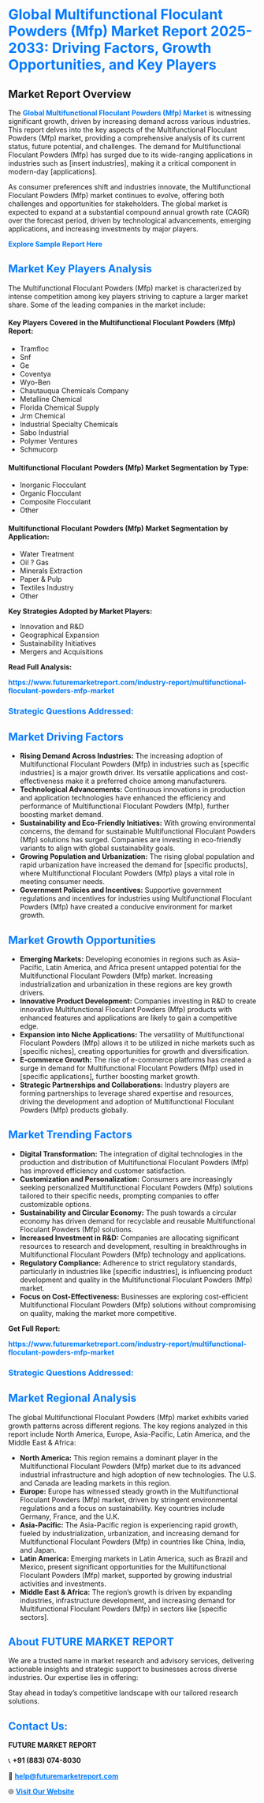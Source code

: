 <h1 style="color: #007BFF;">Global Multifunctional Floculant Powders (Mfp) Market Report 2025-2033: Driving Factors, Growth Opportunities, and Key Players</h1>

<section id="overview">
<h2>Market Report Overview</h2>
<p>The <a href="https://www.futuremarketreport.com/industry-report/multifunctional-floculant-powders-mfp-market" style="color: #007BFF; text-decoration: none;"><strong>Global Multifunctional Floculant Powders (Mfp) Market</strong></a> is witnessing significant growth, driven by increasing demand across various industries. This report delves into the key aspects of the Multifunctional Floculant Powders (Mfp) market, providing a comprehensive analysis of its current status, future potential, and challenges. The demand for Multifunctional Floculant Powders (Mfp) has surged due to its wide-ranging applications in industries such as [insert industries], making it a critical component in modern-day [applications].</p>
<p>As consumer preferences shift and industries innovate, the Multifunctional Floculant Powders (Mfp) market continues to evolve, offering both challenges and opportunities for stakeholders. The global market is expected to expand at a substantial compound annual growth rate (CAGR) over the forecast period, driven by technological advancements, emerging applications, and increasing investments by major players.</p>
</section>

<section id="overview">
<p><a href="https://www.futuremarketreport.com/request-sample/reportId=31670" style="color: #007BFF; text-decoration: none;"><strong>Explore Sample Report Here</strong></a></p>
</section>

<section id="key-players">
<h2 style="color: #007BFF;">Market Key Players Analysis</h2>
<p>The Multifunctional Floculant Powders (Mfp) market is characterized by intense competition among key players striving to capture a larger market share. Some of the leading companies in the market include:</p>
<h4>Key Players Covered in the Multifunctional Floculant Powders (Mfp) Report:</h4>
<ul><li>Tramfloc</li><li>Snf</li><li>Ge</li><li>Coventya</li><li>Wyo-Ben</li><li>Chautauqua Chemicals Company</li><li>Metalline Chemical</li><li>Florida Chemical Supply</li><li>Jrm Chemical</li><li>Industrial Specialty Chemicals</li><li>Sabo Industrial</li><li>Polymer Ventures</li><li>Schmucorp</li></ul>
<h4>Multifunctional Floculant Powders (Mfp) Market Segmentation by Type:</h4>
<ul><li>Inorganic Flocculant</li><li>Organic Flocculant</li><li>Composite Flocculant</li><li>Other</li></ul>

<h4>Multifunctional Floculant Powders (Mfp) Market Segmentation by Application:</h4>
<ul><li>Water Treatment</li><li>Oil ? Gas</li><li>Minerals Extraction</li><li>Paper &amp; Pulp</li><li>Textiles Industry</li><li>Other</li></ul>
<p><strong>Key Strategies Adopted by Market Players:</strong></p>
<ul>
<li>Innovation and R&D</li>
<li>Geographical Expansion</li>
<li>Sustainability Initiatives</li>
<li>Mergers and Acquisitions</li>
</ul>
</section>

<section>
<p><strong>Read Full Analysis: </strong></p><a href="https://www.futuremarketreport.com/industry-report/multifunctional-floculant-powders-mfp-market" style="color: #007BFF; text-decoration: none;"><strong>https://www.futuremarketreport.com/industry-report/multifunctional-floculant-powders-mfp-market</strong></a>
<h3 style="color: #007BFF;">Strategic Questions Addressed:</h3>
</section>

<section id="driving-factors">
<h2 style="color: #007BFF;">Market Driving Factors</h2>
<ul>
<li><strong>Rising Demand Across Industries:</strong> The increasing adoption of Multifunctional Floculant Powders (Mfp) in industries such as [specific industries] is a major growth driver. Its versatile applications and cost-effectiveness make it a preferred choice among manufacturers.</li>
<li><strong>Technological Advancements:</strong> Continuous innovations in production and application technologies have enhanced the efficiency and performance of Multifunctional Floculant Powders (Mfp), further boosting market demand.</li>
<li><strong>Sustainability and Eco-Friendly Initiatives:</strong> With growing environmental concerns, the demand for sustainable Multifunctional Floculant Powders (Mfp) solutions has surged. Companies are investing in eco-friendly variants to align with global sustainability goals.</li>
<li><strong>Growing Population and Urbanization:</strong> The rising global population and rapid urbanization have increased the demand for [specific products], where Multifunctional Floculant Powders (Mfp) plays a vital role in meeting consumer needs.</li>
<li><strong>Government Policies and Incentives:</strong> Supportive government regulations and incentives for industries using Multifunctional Floculant Powders (Mfp) have created a conducive environment for market growth.</li>
</ul>
</section>

<section id="growth-opportunities">
<h2 style="color: #007BFF;">Market Growth Opportunities</h2>
<ul>
<li><strong>Emerging Markets:</strong> Developing economies in regions such as Asia-Pacific, Latin America, and Africa present untapped potential for the Multifunctional Floculant Powders (Mfp) market. Increasing industrialization and urbanization in these regions are key growth drivers.</li>
<li><strong>Innovative Product Development:</strong> Companies investing in R&D to create innovative Multifunctional Floculant Powders (Mfp) products with enhanced features and applications are likely to gain a competitive edge.</li>
<li><strong>Expansion into Niche Applications:</strong> The versatility of Multifunctional Floculant Powders (Mfp) allows it to be utilized in niche markets such as [specific niches], creating opportunities for growth and diversification.</li>
<li><strong>E-commerce Growth:</strong> The rise of e-commerce platforms has created a surge in demand for Multifunctional Floculant Powders (Mfp) used in [specific applications], further boosting market growth.</li>
<li><strong>Strategic Partnerships and Collaborations:</strong> Industry players are forming partnerships to leverage shared expertise and resources, driving the development and adoption of Multifunctional Floculant Powders (Mfp) products globally.</li>
</ul>
</section>

<section id="trending-factors">
<h2 style="color: #007BFF;">Market Trending Factors</h2>
<ul>
<li><strong>Digital Transformation:</strong> The integration of digital technologies in the production and distribution of Multifunctional Floculant Powders (Mfp) has improved efficiency and customer satisfaction.</li>
<li><strong>Customization and Personalization:</strong> Consumers are increasingly seeking personalized Multifunctional Floculant Powders (Mfp) solutions tailored to their specific needs, prompting companies to offer customizable options.</li>
<li><strong>Sustainability and Circular Economy:</strong> The push towards a circular economy has driven demand for recyclable and reusable Multifunctional Floculant Powders (Mfp) solutions.</li>
<li><strong>Increased Investment in R&D:</strong> Companies are allocating significant resources to research and development, resulting in breakthroughs in Multifunctional Floculant Powders (Mfp) technology and applications.</li>
<li><strong>Regulatory Compliance:</strong> Adherence to strict regulatory standards, particularly in industries like [specific industries], is influencing product development and quality in the Multifunctional Floculant Powders (Mfp) market.</li>
<li><strong>Focus on Cost-Effectiveness:</strong> Businesses are exploring cost-efficient Multifunctional Floculant Powders (Mfp) solutions without compromising on quality, making the market more competitive.</li>
</ul>
</section>

<section>
<p><strong>Get Full Report: </strong></p><a href="https://www.futuremarketreport.com/industry-report/multifunctional-floculant-powders-mfp-market" style="color: #007BFF; text-decoration: none;"><strong>https://www.futuremarketreport.com/industry-report/multifunctional-floculant-powders-mfp-market</strong></a>
<h3 style="color: #007BFF;">Strategic Questions Addressed:</h3>
</section>


<section id="regional-analysis">
<h2 style="color: #007BFF;">Market Regional Analysis</h2>
<p>The global Multifunctional Floculant Powders (Mfp) market exhibits varied growth patterns across different regions. The key regions analyzed in this report include North America, Europe, Asia-Pacific, Latin America, and the Middle East & Africa:</p>
<ul>
<li><strong>North America:</strong> This region remains a dominant player in the Multifunctional Floculant Powders (Mfp) market due to its advanced industrial infrastructure and high adoption of new technologies. The U.S. and Canada are leading markets in this region.</li>
<li><strong>Europe:</strong> Europe has witnessed steady growth in the Multifunctional Floculant Powders (Mfp) market, driven by stringent environmental regulations and a focus on sustainability. Key countries include Germany, France, and the U.K.</li>
<li><strong>Asia-Pacific:</strong> The Asia-Pacific region is experiencing rapid growth, fueled by industrialization, urbanization, and increasing demand for Multifunctional Floculant Powders (Mfp) in countries like China, India, and Japan.</li>
<li><strong>Latin America:</strong> Emerging markets in Latin America, such as Brazil and Mexico, present significant opportunities for the Multifunctional Floculant Powders (Mfp) market, supported by growing industrial activities and investments.</li>
<li><strong>Middle East & Africa:</strong> The region’s growth is driven by expanding industries, infrastructure development, and increasing demand for Multifunctional Floculant Powders (Mfp) in sectors like [specific sectors].</li>
</ul>
</section>

<footer>
<h2 style="color: #007BFF;">About FUTURE MARKET REPORT</h2>
<p>We are a trusted name in market research and advisory services, delivering actionable insights and strategic support to businesses across diverse industries. Our expertise lies in offering:</p>

<p>Stay ahead in today’s competitive landscape with our tailored research solutions.</p>

<h2 style="color: #007BFF;">Contact Us:</h2>
<p><strong>FUTURE MARKET REPORT</strong></p>
<p>📞 <strong>+91 (883) 074-8030</strong></p>
<p>📧 <strong><a href="mailto:help@futuremarketreport.com" style="color: #007BFF;">help@futuremarketreport.com</a></strong></p>
<p>🌐 <strong><a href="https://www.futuremarketreport.com/" style="color: #007BFF;">Visit Our Website</a></strong></p>
</footer>